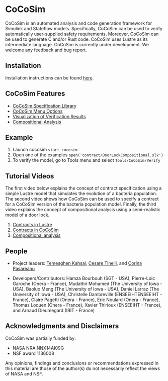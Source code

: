 
# CoCoSim

CoCoSim is an automated analysis and code generation framework for
Simulink and Stateflow models. Specifically, CoCoSim can be used to
verify automatically user-supplied safety requirements. Moreover,
CoCoSim can be used to generate C and/or Rust code. CoCoSim uses
Lustre as its intermediate language. CoCoSim is currently under
development. We welcome any feedback and bug report.

## Installation

Installation instructions can be found [here](https://github.com/coco-team/cocoSim2/blob/master/doc/installation.md).

## CoCoSim Features

+ [CoCoSim Specification Library](https://github.com/coco-team/cocoSim2/blob/master/doc/specificationLibrary.md)
+ [CoCoSim Menu Options](https://github.com/coco-team/cocoSim2/blob/master/doc/menu.md)
+ [Visualization of Verification Results](https://github.com/coco-team/cocoSim2/blob/master/doc/verificationVisualization.md)
+ [Compositional Analysis](https://github.com/coco-team/cocoSim2/blob/master/doc/compositionalAnalysis.md)

## Example

1. Launch cocosim `start_cocosim`
2. Open one of the examples ```open('contract/DoorLockCompositional.slx')```
3. To verify the model, go to Tools menu and select ```Tools/CoCoSim/Verify```

## Tutorial Videos

The first video below explains the concept of contract specification using a simple Lustre model that simulates the evolution of a bacteria population. The second video shows how CoCoSim can be used to specify a contract for a CoCoSim version of the bacteria population model. Finally, the third video explains the concept of compositional analysis using a semi-realistic model of a door lock.

1. [Contracts in Lustre](http://milner.cs.uiowa.edu/cocosim/1_contracts_kind2.mp4)
2. [Contracts in CoCoSim](http://milner.cs.uiowa.edu/cocosim/2_contracts_simulink.mp4)
3. [Compositional analysis](http://milner.cs.uiowa.edu/cocosim/3_compositional_analysis.mp4)

## People

* Project leaders: [Temesghen Kahsai](http://www.lememta.info/),
  [Cesare Tinelli](http://homepage.cs.uiowa.edu/~tinelli/), and
  [Corina Pasareanu](https://ti.arc.nasa.gov/profile/pcorina/)

* Developers/Contributors: Hamza Bourbouh (SGT - USA), Pierre-Loic Garoche (Onera - France),
  Mudathir Mohamed (The University of Iowa - USA), Baoluo Meng (The University of Iowa - USA),
  Daniel Larraz (The University of Iowa - USA), Christelle Dambreville (ENSEEIHTENSEEIHT - France),
  Claire Pagetti (Onera - France), Eric Noulard (Onera - France), Thomas Loquen (Onera - France),
  Xavier Thirioux (ENSEEIHT - France), and Arnaud Dieumegard (IRIT - France)


## Acknowledgments and Disclaimers

CoCoSim was partially funded by:

   * NASA NRA NNX14AI09G
   * NSF award 1136008

Any opinions, findings and conclusions or recommendations expressed in
this material are those of the author(s) do not necessarily
reflect the views of NASA and NSF.
